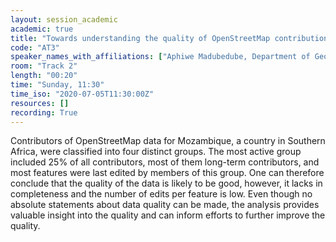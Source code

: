 ```yaml
---
layout: session_academic
academic: true
title: "Towards understanding the quality of OpenStreetMap contributions: Results of an intrinsic quality assessment of data for Mozambique"
code: "AT3"
speaker_names_with_affiliations: ["Aphiwe Madubedube, Department of Geography, Geoinformatics and Meteorology, University of Pretoria, Pretoria, South Africa","Serena Coetzee, Department of Geography, Geoinformatics and Meteorology, University of Pretoria, Pretoria, South Africa","Victoria Rautenbach, Department of Geography, Geoinformatics and Meteorology, University of Pretoria, Pretoria, South Africa"]
room: "Track 2"
length: "00:20"
time: "Sunday, 11:30"
time_iso: "2020-07-05T11:30:00Z"
resources: []
recording: True
---
```

Contributors of OpenStreetMap data for Mozambique, a country in Southern Africa, were classified into four distinct groups. The most active group included 25% of all contributors, most of them long-term contributors, and most features were last edited by members of this group. One can therefore conclude that the quality of the data is likely to be good, however, it lacks in completeness and the number of edits per feature is low. Even though no absolute statements about data quality can be made, the analysis provides valuable insight into the quality and can inform efforts to further improve the quality.
